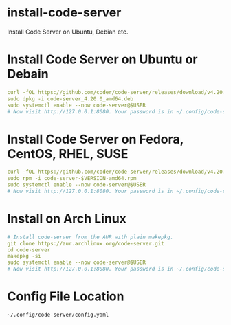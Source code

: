 # install-code-server
Install Code Server on Ubuntu, Debian etc.

# Install Code Server on Ubuntu or Debain

```yml
curl -fOL https://github.com/coder/code-server/releases/download/v4.20.0/code-server_4.20.0_amd64.deb
sudo dpkg -i code-server_4.20.0_amd64.deb
sudo systemctl enable --now code-server@$USER
# Now visit http://127.0.0.1:8080. Your password is in ~/.config/code-server/config.yaml
```

# Install Code Server on Fedora, CentOS, RHEL, SUSE
```yml
curl -fOL https://github.com/coder/code-server/releases/download/v4.20.0/code-server_4.20.0_arm64.rpm
sudo rpm -i code-server-$VERSION-amd64.rpm
sudo systemctl enable --now code-server@$USER
# Now visit http://127.0.0.1:8080. Your password is in ~/.config/code-server/config.yaml
```

# Install on Arch Linux

```yml
# Install code-server from the AUR with plain makepkg.
git clone https://aur.archlinux.org/code-server.git
cd code-server
makepkg -si
sudo systemctl enable --now code-server@$USER
# Now visit http://127.0.0.1:8080. Your password is in ~/.config/code-server/config.yaml
```

# Config File Location 
```
~/.config/code-server/config.yaml
```
